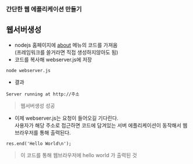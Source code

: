 ### 간단한 웹 에플리케이션 만들기

## 웹서버생성
- nodejs 홈페이지에 [about](https://nodejs.org/ko/about/) 메뉴의 코드를 가져옴<br/>(프레임워크를 쓸거라면 직접 생성하지않아도 됨)
- 코드를 복사해 webserver.js에 저장
```
node webserver.js
```
- 결과
```
Server running at http://주소
```
> 웹서버생성 성공

- 이제 webserver.js는 요청이 들어오길 기다린다.<br/>사용자가 해당 주소로 접근하면 코드에 담겨있는 서버 에플리케이션이 동작해서 웹브라우저를 통해 출력된다.
```
res.end('Hello World\n');
```
> 이 코드를 통해 웹브라우저에 hello world 가 출력된 것
